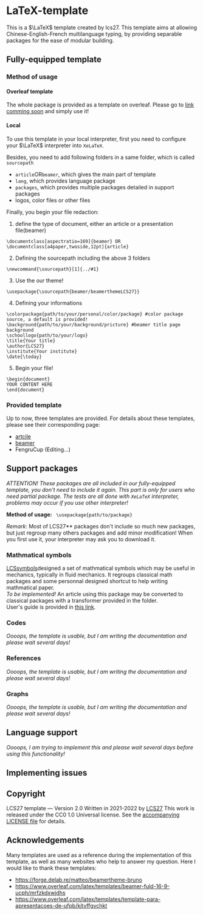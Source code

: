 # LaTeX-template
This is a $\LaTeX$ template created by lcs27. This template aims at allowing Chinese-English-French multilanguage typing, by providing separable packages for the ease of modular building.

## Fully-equipped template
### Method of usage
#### Overleaf template
The whole package is provided as a template on overleaf. Please go to [link comming soon](comming-soon) and simply use it!

#### Local
To use this template in your local interpreter, first you need to configure your $\LaTeX$ interpreter into `XeLaTeX`.    

Besides, you need to add following folders in a same folder, which is called `sourcepath`
- `article`OR`beamer`, which gives the main part of template
- `lang`, which provides language package
- `packages`, which provides multiple packages detailed in support packages
- logos, color files or other files    

Finally, you begin your file redaction: 
1. define the type of document, either an article or a presentation file(beamer)
```
\documentclass[aspectratio=169]{beamer} OR \documentclass[a4paper,twoside,12pt]{article}
```
2. Defining the sourcepath including the above 3 folders
```
\newcommand{\sourcepath}[1]{../#1}
```
3. Use the our theme!
``` 
\usepackage{\sourcepath{beamer/beamerthemeLCS27}}
```
4. Defining your informations
```
\colorpackage{path/to/your/personal/color/package} #color package source, a default is provided!
\background{path/to/your/background/pricture} #beamer title page background
\schoollogo{path/to/your/logo}
\title{Your title} 
\author{LCS27}
\institute{Your institute}
\date{\today}
```
5. Begin your file!
```
\begin{document} 
YOUR CONTENT HERE
\end{document}
```
### Provided template

Up to now, three templates are provided. For details about these templates, please see their corresponding page:
- [artcile](./article/Readme.md)
- [beamer](./beamer/Readme.md)
- FengruCup (Editing...)


## Support packages
*ATTENTION! These packages are all included in our fully-equipped template, you don't need to include it again. This part is only for users who need partial package. The tests are all done with `XeLaTeX` interpreter, problems may occur if you use other interpreter!*

**Method of usage:** ` \usepackage{path/to/package}`     

*Remark*: Most of LCS27** packages don't include so much new packages, but just regroup many others packages and add minor modification! When you first use it, your interpreter may ask you to download it.

### Mathmatical symbols
[LCSsymbols](./symbols/LCSsymbols.sty)designed a set of mathmatical symbols which may be useful in mechanics, typically in fluid mechanics. It regroups classical math packages and some personnal designed shortcut to help writing mathmatical paper.     
*To be implemented!* An article using this package may be converted to classical packages with a transformer provided in the folder.        
User's guide is provided in [this link](./symbols/LCSsymbols.pdf).   

### Codes
*Oooops, the template is usable, but I am writing the documentation and please wait several days!*

### References
*Oooops, the template is usable, but I am writing the documentation and please wait several days!*

### Graphs
*Oooops, the template is usable, but I am writing the documentation and please wait several days!*

## Language support
*Oooops, I am trying to implement this and please wait several days before using this functionality!*

## Implementing issues

## Copyright
LCS27 template — Version 2.0
Written in 2021-2022 by [LCS27](https://github.com/lcs27)
This work is released under the CC0 1.0 Universal license. See the [accompanying LICENSE file](https://creativecommons.org/share-your-work/public-domain/cc0/) for details. 

## Acknowledgements
Many templates are used as a reference during the implementation of this template, as well as many websites who help to answer my question. Here I would like to thank these templates:
- https://forge.delab.re/matteo/beamertheme-bruno
- https://www.overleaf.com/latex/templates/beamer-fuld-16-9-ucph/mrfzkdxwjdhs
- https://www.overleaf.com/latex/templates/template-para-apresentacoes-de-ufpb/kjtvffgvchkt

